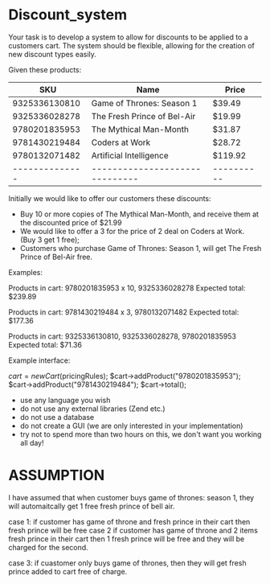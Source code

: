 # Discount_system


Your task is to develop a system to allow for discounts to be applied
to a customers cart. The system should be flexible, allowing
for the creation of new discount types easily.

Given these products:

SKU           | Name                         | Price
--------------|------------------------------|----------
9325336130810 | Game of Thrones: Season 1    | $39.49
9325336028278 | The Fresh Prince of Bel-Air  | $19.99
9780201835953 | The Mythical Man-Month       | $31.87
9781430219484 | Coders at Work               | $28.72
9780132071482 | Artificial Intelligence      | $119.92
--------------|------------------------------|----------

Initially we would like to offer our customers these discounts:

* Buy 10 or more copies of The Mythical Man-Month, and receive them at the discounted price of $21.99
* We would like to offer a 3 for the price of 2 deal on Coders at Work. (Buy 3 get 1 free);
* Customers who purchase Game of Thrones: Season 1, will get The Fresh Prince of Bel-Air free.


Examples:

Products in cart: 9780201835953 x 10, 9325336028278
Expected total: $239.89

Products in cart: 9781430219484 x 3, 9780132071482
Expected total: $177.36

Products in cart: 9325336130810, 9325336028278, 9780201835953
Expected total: $71.36


Example interface:

$cart = new Cart($pricingRules);
$cart->addProduct("9780201835953");
$cart->addProduct("9781430219484");
$cart->total();


* use any language you wish
* do not use any external libraries (Zend etc.)
* do not use a database
* do not create a GUI (we are only interested in your implementation)
* try not to spend more than two hours on this, we don't want you working all day!




ASSUMPTION
==========
I have assumed that when customer buys game of thrones: season 1, they will automaitcally get 1 free fresh prince of bell air.

case 1:  if customer has game of throne and fresh prince in their cart then fresh prince will be free
case 2 if customer has game of throne and 2 items fresh prince in their cart then 1 fresh prince will be free and they will be charged for the second.

case 3: if cuastomer only buys game of thrones, then they will get fresh prince added to cart free of charge.


